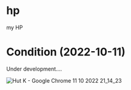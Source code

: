 # hp
my HP

# Condition (2022-10-11)
Under development....


![Hut K - Google Chrome 11 10 2022 21_14_23](https://user-images.githubusercontent.com/100127291/195087408-6fc642b7-a8ff-45cd-8f57-bb689b70e19e.png)
